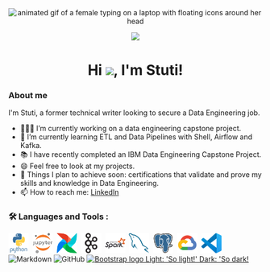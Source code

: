 <div id="header" align="center">
<img src="https://media.giphy.com/media/LMcB8XospGZO8UQq87/giphy.gif" alt="animated gif of a female typing on a laptop with floating icons around her head" width="480" height="270" frameBorder="0" class="giphy-embed" allowFullScreen/>

![](https://komarev.com/ghpvc/?username=stuti1410&color=blue&style=plastic&label=PROFILE+VIEWS&abbreviated=true)
<h1 align="center">Hi <img src="https://raw.githubusercontent.com/MartinHeinz/MartinHeinz/master/wave.gif" width="30px">, I'm Stuti!</h1> 
</div>

### About me

I'm Stuti, a former technical writer looking to secure a Data Engineering job.

- 👩🏻‍💻 I’m currently working on a data engineering capstone project.
- 🌱 I’m currently learning ETL and Data Pipelines with Shell, Airflow and Kafka.
- 📚 I have recently completed an IBM Data Engineering Capstone Project.
- 😄 Feel free to look at my projects.
- 🔭 Things I plan to achieve soon: certifications that validate and prove my skills and knowledge in Data Engineering.
- 📫 How to reach me: [LinkedIn](https://www.linkedin.com/in/stuti-shukla-656268a2/)
<!--
**stuti1410/stuti1410** is a ✨ _special_ ✨ repository because its `README.md` (this file) appears on your GitHub profile.
-->

### :hammer_and_wrench: Languages and Tools :

<div>
 <img src="https://github.com/devicons/devicon/blob/master/icons/python/python-original-wordmark.svg" title="Python" alt="Python" width="40" height="40"/>&nbsp;
<img src="https://github.com/devicons/devicon/blob/master/icons/jupyter/jupyter-original-wordmark.svg" title="Jupyter" alt="Jupyter" width="40" height="40"/>&nbsp;
<img src="https://github.com/devicons/devicon/blob/master/icons/apacheairflow/apacheairflow-original.svg" title="ApacheAirflow" alt="ApacheAirflow" width="40" height="40"/>&nbsp;
<img src="https://github.com/devicons/devicon/blob/master/icons/apachekafka/apachekafka-original.svg" title="ApacheKafka" alt="ApacheKafka" width="40" height="40"/>&nbsp;
<img src="https://github.com/devicons/devicon/blob/master/icons/apachespark/apachespark-original-wordmark.svg" title="ApacheSpark" alt="ApacheSaprk" width="40" height="40"/>&nbsp;
<img src="https://github.com/devicons/devicon/blob/master/icons/mysql/mysql-original.svg" title="MySQL" alt="MySQL" width="40" height="40"/>&nbsp;
<img src="https://github.com/devicons/devicon/blob/master/icons/postgresql/postgresql-original.svg" title="PostgreSQL" alt="PostgreSQL" width="40" height="40"/>&nbsp;
<img src="https://github.com/devicons/devicon/blob/master/icons/googlecloud/googlecloud-original.svg"  title="GoogleCloud" alt="GoogleCloud" width="40" height="40"/>&nbsp;
<img src="https://github.com/devicons/devicon/blob/master/icons/vscode/vscode-original.svg" title="VS Code" alt="VS Code" width="40" height="40"/>&nbsp;
  <picture>
  <source media="(prefers-color-scheme: dark)" srcset="https://d33wubrfki0l68.cloudfront.net/f1f475a6fda1c2c4be4cac04033db5c3293032b4/513a4/assets/images/markdown-mark-white.svg">
  <img alt="Markdown" title="Markdown" width="35px"  src="https://cdn.jsdelivr.net/gh/devicons/devicon/icons/markdown/markdown-original.svg">
</picture>
<picture>
  <source media="(prefers-color-scheme: dark)" srcset="https://user-images.githubusercontent.com/43886029/180790910-37fc43da-eb83-4db6-9079-469fe83be1d5.svg">
  <img alt="GitHub" title="GitHub" width="35px"  src="https://cdn.jsdelivr.net/gh/devicons/devicon/icons/github/github-original.svg">
 <a title="Bootstrap, Public domain, via Wikimedia Commons" href="https://commons.wikimedia.org/wiki/File:Bootstrap_logo.svg"><img width="40" alt="Bootstrap logo Light: 'So light!' Dark: 'So dark!" src="https://upload.wikimedia.org/wikipedia/commons/thumb/b/b2/Bootstrap_logo.svg/512px-Bootstrap_logo.svg.png"></a>
</picture>
 </div> 
 <br/>
